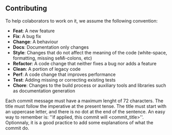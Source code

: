 
## Contributing

To help colaborators to work on it, we assume the following convention:

* **Feat**: A new feature
* **Fix**: A bug fix
* **Change**: A behaviour
* **Docs**: Documentation only changes
* **Style**: Changes that do not affect the meaning of the code (white-space, formatting, missing
  seMi-colons, etc)
* **Refactor**: A code change that neither fixes a bug nor adds a feature
* **Clean**: A portion of legacy code
* **Perf**: A code change that improves performance
* **Test**: Adding missing or correcting existing tests
* **Chore**: Changes to the build process or auxiliary tools and libraries such as documentation
  generation


Each commit message must have a maximum lenght of 72 characters. The title must follow the imperative at the present tense. The title must start with an uppercase letter, and there is no dot at the end of the sentence. An easy way to remember is: ''if applied, this commit will <commit_title>''. Optionnaly, it is a good practice to add some explanations of what the commit do.

